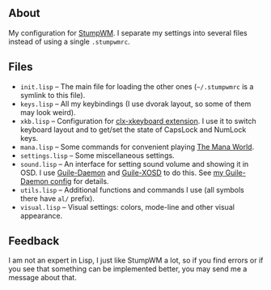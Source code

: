 ## About

My configuration for [StumpWM](https://github.com/stumpwm/stumpwm).  I
separate my settings into several files instead of using a single
`.stumpwmrc`.

## Files

- `init.lisp` – The main file for loading the other ones (`~/.stumpwmrc` is a
  symlink to this file).
- `keys.lisp` – All my keybindings (I use dvorak layout, so some of them
  may look weird).
- `xkb.lisp` – Configuration for [clx-xkeyboard
  extension](https://github.com/filonenko-mikhail/clx-xkeyboard).  I use
  it to switch keyboard layout and to get/set the state of CapsLock and
  NumLock keys.
- `mana.lisp` – Some commands for convenient playing
  [The Mana World](https://themanaworld.org/).
- `settings.lisp` – Some miscellaneous settings.
- `sound.lisp` – An interface for setting sound volume and showing it in
  OSD.  I use [Guile-Daemon](https://github.com/alezost/guile-daemon) and
  [Guile-XOSD](https://github.com/alezost/guile-xosd) to do this.  See
  [my Guile-Daemon config](https://github.com/alezost/guile-daemon-config)
  for details.
- `utils.lisp` – Additional functions and commands I use (all symbols
  there have `al/` prefix).
- `visual.lisp` – Visual settings: colors, mode-line and other visual
  appearance.

## Feedback

I am not an expert in Lisp, I just like StumpWM a lot, so if you find
errors or if you see that something can be implemented better, you may
send me a message about that.
